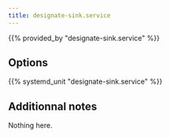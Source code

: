 ```yaml
---
title: designate-sink.service
---
```


{{% provided_by "designate-sink.service" %}}

## Options

{{% systemd_unit "designate-sink.service" %}}

## Additionnal notes

Nothing here.